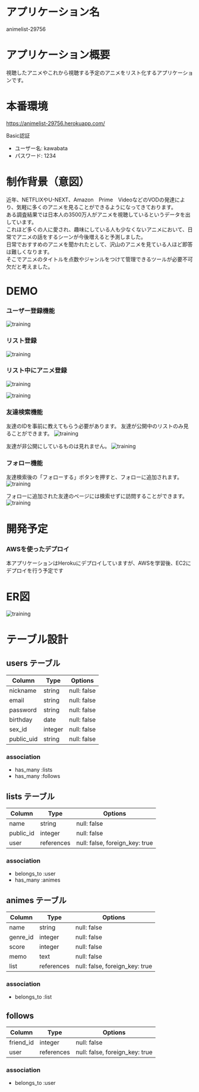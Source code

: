 # アプリケーション名
animelist-29756

# アプリケーション概要
視聴したアニメやこれから視聴する予定のアニメをリスト化するアプリケーションです。

# 本番環境
https://animelist-29756.herokuapp.com/

Basic認証

* ユーザー名: kawabata
* パスワード: 1234


# 制作背景（意図）
近年、NETFLIXやU-NEXT、Amazon　Prime　VideoなどのVODの発達により、気軽に多くのアニメを見ることができるようになってきております。  
ある調査結果では日本人の3500万人がアニメを視聴しているというデータを出しています。  
これほど多くの人に愛され、趣味にしている人も少なくないアニメにおいて、日常でアニメの話をするシーンが今後増えると予測しました。  
日常でおすすめのアニメを聞かれたとして、沢山のアニメを見ている人ほど即答は難しくなります。  
そこでアニメのタイトルを点数やジャンルをつけて管理できるツールが必要不可欠だと考えました。  


# DEMO

### ユーザー登録機能

![training](https://gyazo.com/c96ab0a7d9a106a584fa40a3a3ebc009.gif)

### リスト登録

![training](https://gyazo.com/5da32c64ac7966ede202cd4e5fb96f4e.gif)

### リスト中にアニメ登録

![training](https://gyazo.com/aa69bb98cfe49ba556469e3e73ffe8ff.gif)

![training](https://gyazo.com/97b9d99efc635b7c1ee320b1cd3b6850.gif)

### 友達検索機能
友達のIDを事前に教えてもらう必要があります。
友達が公開中のリストのみ見ることができます。
![training](https://gyazo.com/fa3423a6d5efc94242c0e28f320bc7ba.gif)

友達が非公開にしているものは見れません。
![training](https://gyazo.com/7428f342cadcfd509931c6e75ea8e0d2.gif)

### フォロー機能
友達検索後の「フォローする」ボタンを押すと、フォローに追加されます。
![training](https://gyazo.com/392bed80edbe2f29533f0159d9d06824.gif)

フォローに追加された友達のページには検索せずに訪問することができます。
![training](https://gyazo.com/e7e995466c5acf3d0aef72ea41ca355e.gif)


# 開発予定

### AWSを使ったデプロイ
本アプリケーションはHerokuにデプロイしていますが、AWSを学習後、EC2にデプロイを行う予定です


# ER図
![training](https://gyazo.com/77ef6a9486a0160baee968d6d463fe82.png)

# テーブル設計

## users テーブル

| Column     | Type    | Options     |
| ---------- | ------- | ----------- |
| nickname   | string  | null: false |
| email      | string  | null: false |
| password   | string  | null: false |
| birthday   | date    | null: false |
| sex_id     | integer | null: false |
| public_uid | string  | null: false |

### association
- has_many :lists
- has_many :follows


## lists テーブル

| Column    | Type       | Options                        |
| --------- | ---------- | ------------------------------ |
| name      | string     | null: false                    |
| public_id | integer    | null: false                    |
| user      | references | null: false, foreign_key: true |

### association
- belongs_to :user
- has_many :animes


## animes テーブル

| Column   | Type       | Options                        |
| -------- | ---------- | ------------------------------ |
| name     | string     | null: false                    |
| genre_id | integer    | null: false                    |
| score    | integer    | null: false                    |
| memo     | text       | null: false                    |
| list     | references | null: false, foreign_key: true |

### association
- belongs_to :list


## follows

| Column    | Type       | Options                        |
| --------- | ---------- | ------------------------------ |
| friend_id | integer    | null: false                    |
| user      | references | null: false, foreign_key: true |

### association
- belongs_to :user

